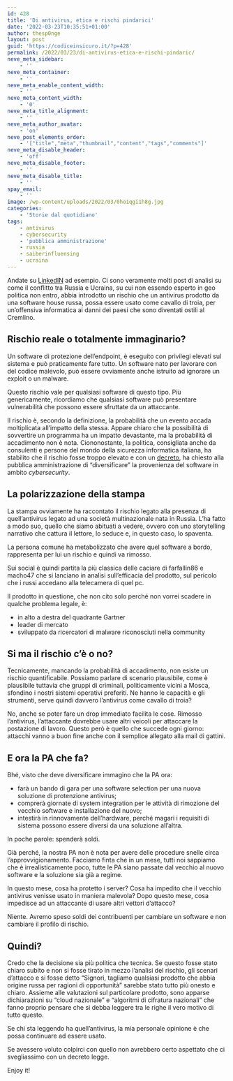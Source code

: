 ```yaml
---
id: 428
title: 'Di antivirus, etica e rischi pindarici'
date: '2022-03-23T10:35:51+01:00'
author: thesp0nge
layout: post
guid: 'https://codiceinsicuro.it/?p=428'
permalink: /2022/03/23/di-antivirus-etica-e-rischi-pindaric/
neve_meta_sidebar:
    - ''
neve_meta_container:
    - ''
neve_meta_enable_content_width:
    - ''
neve_meta_content_width:
    - '0'
neve_meta_title_alignment:
    - ''
neve_meta_author_avatar:
    - 'on'
neve_post_elements_order:
    - '["title","meta","thumbnail","content","tags","comments"]'
neve_meta_disable_header:
    - 'off'
neve_meta_disable_footer:
    - ''
neve_meta_disable_title:
    - ''
spay_email:
    - ''
image: /wp-content/uploads/2022/03/0ho1qgi1h8g.jpg
categories:
    - 'Storie dal quotidiano'
tags:
    - antivirus
    - cybersecurity
    - 'pubblica amministrazione'
    - russia
    - saiberinfluensing
    - ucraina
---
```


Andate su [LinkedIN](https://www.linkedin.com/feed/hashtag/kaspersky/) ad esempio. Ci sono veramente molti post di analisi su come il conflitto tra Russia e Ucraina, su cui non essendo esperto in geo politica non entro, abbia introdotto un rischio che un antivirus prodotto da una software house russa, possa essere usato come cavallo di troia, per un’offensiva informatica ai danni dei paesi che sono diventati ostili al Cremlino.

## Rischio reale o totalmente immaginario?

Un software di protezione dell’endpoint, è eseguito con privilegi elevati sul sistema e può praticamente fare tutto. Un software nato per lavorare con del codice malevolo, può essere ovviamente anche istruito ad ignorare un exploit o un malware.

Questo rischio vale per qualsiasi software di questo tipo. Più genericamente, ricordiamo che qualsiasi software può presentare vulnerabilità che possono essere sfruttate da un attaccante.

Il rischio è, secondo la definizione, la probabilità che un evento accada moltiplicata all’impatto della stessa. Appare chiaro che la possibilità di sovvertire un programma ha un impatto devastante, ma la probabilità di accadimento non è nota. Ciononostante, la politica, consigliata anche da consulenti e persone del mondo della sicurezza informatica italiana, ha stabilito che il rischio fosse troppo elevato e con un [decreto](https://www.governo.it/it/articolo/comunicato-stampa-del-consiglio-dei-ministri-n-68/19432), ha chiesto alla pubblica amministrazione di “diversificare” la provenienza del software in ambito *cybersecurity*.

## La polarizzazione della stampa

La stampa ovviamente ha raccontato il rischio legato alla presenza di quell’antivirus legato ad una società multinazionale nata in Russia. L’ha fatto a modo suo, quello che siamo abituati a vedere, ovvero con uno storytelling narrativo che cattura il lettore, lo seduce e, in questo caso, lo spaventa.

La persona comune ha metabolizzato che avere quel software a bordo, rappresenta per lui un rischio e quindi va rimosso.

Sui social è quindi partita la più classica delle caciare di farfallin86 e macho47 che si lanciano in analisi sull’efficacia del prodotto, sul pericolo che i russi accedano alla telecamera di quel pc.

Il prodotto in questione, che non cito solo perché non vorrei scadere in qualche problema legale, è:

- in alto a destra del quadrante Gartner
- leader di mercato
- sviluppato da ricercatori di malware riconosciuti nella community

## Si ma il rischio c’è o no?

Tecnicamente, mancando la probabilità di accadimento, non esiste un rischio quantificabile. Possiamo parlare di scenario plausibile, come è plausibile tuttavia che gruppi di criminali, politicamente vicini a Mosca, sfondino i nostri sistemi operativi preferiti. Ne hanno le capacità e gli strumenti, serve quindi davvero l’antivirus come cavallo di troia?

No, anche se poter fare un drop immediato facilita le cose. Rimosso l’antivirus, l’attaccante dovrebbe usare altri veicoli per attaccare la postazione di lavoro. Questo però è quello che succede ogni giorno: attacchi vanno a buon fine anche con il semplice allegato alla mail di gattini.

## E ora la PA che fa?

Bhé, visto che deve diversificare immagino che la PA ora:

- farà un bando di gara per una software selection per una nuova soluzione di protenzione antivirus;
- comprerà giornate di system integration per le attività di rimozione del vecchio software e installazione del nuovo;
- intestirà in rinnovamente dell’hardware, perché magari i requisiti di sistema possono essere diversi da una soluzione all’altra.

In poche parole: spenderà soldi.

Già perché, la nostra PA non è nota per avere delle procedure snelle circa l’approvvigionamento. Facciamo finta che in un mese, tutti noi sappiamo che è irrealisticamente poco, tutte le PA siano passate dal vecchio al nuovo software e la soluzione sia già a regime.

In questo mese, cosa ha protetto i server? Cosa ha impedito che il vecchio antivirus venisse usato in maniera malevola? Dopo questo mese, cosa impedisce ad un attaccante di usare altri vettori d’attacco?

Niente. Avremo speso soldi dei contribuenti per cambiare un software e non cambiare il profilo di rischio.

## Quindi?

Credo che la decisione sia più politica che tecnica. Se questo fosse stato chiaro subito e non si fosse tirato in mezzo l’analisi del rischio, gli scenari d’attacco e si fosse detto “Signori, tagliamo qualsiasi prodotto che abbia origine russa per ragioni di opportunità” sarebbe stato tutto più onesto e chiaro. Assieme alle valutazioni sul particolare prodotto, sono apparse dichiarazioni su “cloud nazionale” e “algoritmi di cifratura nazionali” che fanno proprio pensare che si debba leggere tra le righe il vero motivo di tutto questo.

Se chi sta leggendo ha quell’antivirus, la mia personale opinione è che possa continuare ad essere usato.

Se avessero voluto colpirci con quello non avrebbero certo aspettato che ci svegliassimo con un decreto legge.

Enjoy it!
